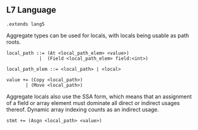 ## L7 Language

```grammar
.extends lang5
```

Aggregate types can be used for locals, with locals being usable as path
roots.

```grammar
local_path ::= (At <local_path_elem> <value>)
            |  (Field <local_path_elem> field:<int>)

local_path_elem ::= <local_path> | <local>

value += (Copy <local_path>)
       | (Move <local_path>)
```

Aggregate locals also use the SSA form, which means that an assignment of a
field or array element must dominate all direct or indirect usages thereof.
Dynamic array indexing counts as an indirect usage.

```grammar
stmt += (Asgn <local_path> <value>)
```
